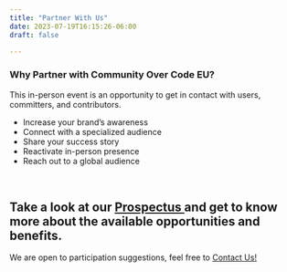 ```yaml
---
title: "Partner With Us"
date: 2023-07-19T16:15:26-06:00
draft: false

---
```



### Why Partner with Community Over Code EU?

This in-person event is an opportunity to get in contact with users, committers, and contributors.

 * Increase your brand’s awareness 
 * Connect with a specialized audience 
 * Share your success story 
 * Reactivate in-person presence 
 * Reach out to a global audience 

<br>



<div class="text-center">
<h2>Take a look at our <a href="/files/Prospectus-v1.pdf" target="_blank">Prospectus </a>and get to know more about the available opportunities and benefits.</h2>

We are open to participation suggestions, feel free to [Contact Us!](mailto:planners-eu@apachecon.com)

</div>